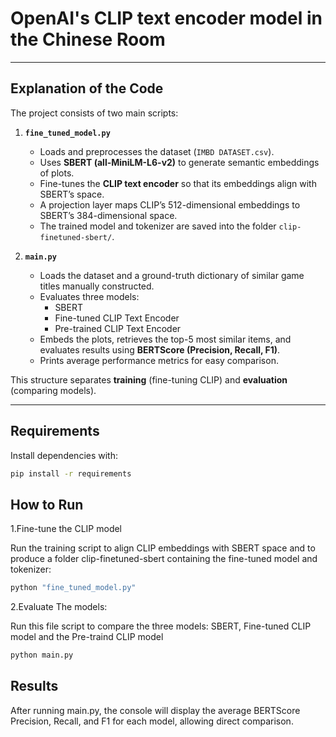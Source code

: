 # OpenAI's CLIP text encoder model in the Chinese Room

---

## Explanation of the Code

The project consists of two main scripts:

1. **`fine_tuned_model.py`**  
   - Loads and preprocesses the dataset (`IMBD DATASET.csv`).  
   - Uses **SBERT (all-MiniLM-L6-v2)** to generate semantic embeddings of plots.  
   - Fine-tunes the **CLIP text encoder** so that its embeddings align with SBERT’s space.  
   - A projection layer maps CLIP’s 512-dimensional embeddings to SBERT’s 384-dimensional space.  
   - The trained model and tokenizer are saved into the folder `clip-finetuned-sbert/`.

2. **`main.py`**  
   - Loads the dataset and a ground-truth dictionary of similar game titles manually constructed.  
   - Evaluates three models:
     - SBERT   
     - Fine-tuned CLIP Text Encoder   
     - Pre-trained CLIP Text Encoder  
   - Embeds the plots, retrieves the top-5 most similar items, and evaluates results using **BERTScore (Precision, Recall, F1)**.  
   - Prints average performance metrics for easy comparison.  

This structure separates **training** (fine-tuning CLIP) and **evaluation** (comparing models).

---

## Requirements
Install dependencies with:

```bash
pip install -r requirements
```
## How to Run
1.Fine-tune the CLIP model

Run the training script to align CLIP embeddings with SBERT space and to produce a folder clip-finetuned-sbert containing the fine-tuned model and tokenizer:

```bash
python "fine_tuned_model.py"

```
2.Evaluate The models:

Run this file script to compare the three models: SBERT, Fine-tuned CLIP model and the Pre-traind CLIP model

```bash
python main.py
```
## Results

After running main.py, the console will display the average BERTScore Precision, Recall, and F1 for each model, allowing direct comparison.

